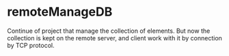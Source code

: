 # remoteManageDB
Continue of project that manage the collection of elements. 
But now the collection is kept on the remote server, and client work with it by connection by TCP protocol.